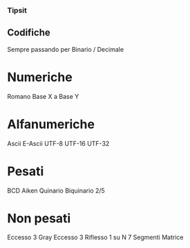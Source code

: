 ### Tipsit

## Codifiche
 Sempre passando per Binario / Decimale

# Numeriche
Romano
Base X a Base Y 

# Alfanumeriche
Ascii
E-Ascii
UTF-8
UTF-16
UTF-32

# Pesati
BCD
Aiken
Quinario
Biquinario
2/5

# Non pesati
Eccesso 3
Gray
Eccesso 3 Riflesso
1 su N
7 Segmenti
Matrice
